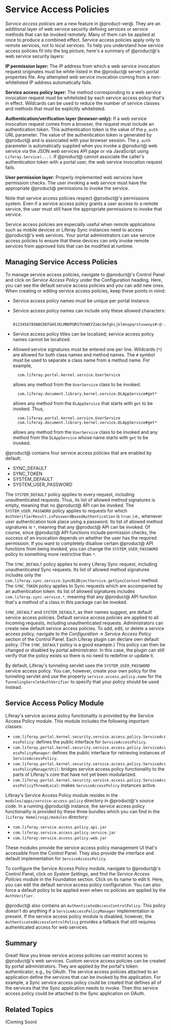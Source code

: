 # Service Access Policies [](id=service-access-policies)

*Service access policies* are a new feature in @product-ver@. They are an
additional layer of web service security defining services or service methods
that can be invoked remotely. Many of them can be applied at once to produce a
combined effect. Service access policies apply only to remote services, not to
local services. To help you understand how service access policies fit into the
big picture, here's a summary of @product@'s web service security layers:

**IP permission layer:** The IP address from which a web service invocation
request originates must be white-listed in the @product@ server's portal
properties file. Any attempted web service invocation coming from a
non-whitelisted IP address automatically fails.

**Service access policy layer:** The method corresponding to a web service
invocation request must be whitelisted by each service access policy that's in
effect. Wildcards can be used to reduce the number of service classes and
methods that must be explicitly whitelisted.

**Authentication/verification layer (browser-only):** If a web service invocation
request comes from a browser, the request must include an authentication token.
This authentication token is the value of the `p_auth` URL parameter.  The value
of the authentication token is generated by @product@ and is associated with your
browser session. The `p_auth` parameter is automatically supplied when you
invoke a @product@ web service via the JSON web services API page or via
JavaScript using `Liferay.Service(...)`. If @product@ cannot associate the
caller's authentication token with a portal user, the web service invocation
request fails.

**User permission layer:** Properly implemented web services have permission
checks. The user invoking a web service must have the appropriate @product@
permissions to invoke the service.

Note that service access policies respect @product@'s permissions system. Even if
a service access policy grants a user access to a remote service, the user must
still have the appropriate permissions to invoke that service.

Service access policies are especially useful when remote applications such as
mobile devices or Liferay Sync instances need to access @product@'s web services.
Your portal administrators can use service access policies to ensure that these
devices can only invoke remote services from approved lists that can be modified
at runtime.

## Managing Service Access Policies [](id=managing-service-access-policies)

To manage service access policies, navigate to @product@'s Control Panel and click
on *Service Access Policy* under the Configuration heading. Here, you can see
the default service access policies and you can add new ones. When creating or
editing service access policies, keep these points in mind:

- Service access policy names must be unique per portal instance.
- Service access policy names can include only these allowed characters:

        0123456789ABCDEFGHIJKLMNOPQRSTUVWXYZabcdefghijklmnopqrstuvwxyz#:@-./_

- Service access policy titles can be localized; service access policy names
  cannot be localized.
- Allowed service signatures must be entered one per line. Wildcards (`*`) are
  allowed for both class names and method names. The `#` symbol must be used to
  separate a class name from a method name. For example,

        com.liferay.portal.kernel.service.UserService

    allows any method from the `UserService` class to be invoked.

        com.liferay.document.library.kernel.service.DLAppService#get*

    allows any method from the `DLAppService` that starts with `get` to be
    invoked. Thus,

        com.liferay.portal.kernel.service.UserService
        com.liferay.document.library.kernel.service.DLAppService#get*

    allows any method from the `UserService` class to be invoked and any method
    from the `DLAppService` whose name starts with `get` to be invoked.

@product@ contains four service access policies that are enabled by default:

- SYNC_DEFAULT
- SYNC_TOKEN
- SYSTEM_DEFAULT
- SYSTEM_USER_PASSWORD

The `SYSTEM_DEFAULT` policy applies to every request, including unauthenticated
requests. Thus, its list of allowed method signatures is empty, meaning that no
@product@ API can be invoked. The `SYSTEM_USER_PASSWORD` policy applies to
requests for which `AuthVerifierResult.isPasswordBasedAuthentication` is
`true`: i.e., whenever user authentication took place using a password. Its
list of allowed method signatures is `*`, meaning that any @product@ API can be
invoked. Of course, since @product@ API functions include permission checks, the
success of an invocation depends on whether the user has the required
permission. If you want to completely disallow certain @product@ API functions
from being invoked, you can change the `SYSTEM_USER_PASSWORD` policy to
something more restrictive than `*`.

The `SYNC_DEFAULT` policy applies to every Liferay Sync request, including
unauthenticated Sync requests. Its list of allowed method signatures includes
only the `com.liferay.sync.service.SyncDLObjectService.getSyncContext` method.
The `SYNC_TOKEN` policy applies to Sync requests which are accompanied by an
authentication token. Its list of allowed signatures includes
`com.liferay.sync.service.*`, meaning that any @product@ API function that's a
method of a class in this package can be invoked.

`SYNC_DEFAULT` and `SYSTEM_DEFAULT`, as their names suggest, are default
service access policies. Default service access policies are applied to all
incoming requests, including unauthenticated requests. Administrators can
create new default service access policies. To add, edit, or delete a service
access policy, navigate to the *Configuration* &rarr; *Service Access Policy*
section of the Control Panel. Each Liferay plugin can declare own default
policy. (The `SYNC_DEFAULT` policy is a good example.) This policy can then be
changed or disabled by portal administrator. In this case, the plugin can still
verify that the policy exists so there is no need to redefine or update it.

By default, Liferay's tunneling servlet uses the `SYSTEM_USER_PASSWORD` service
access policy. You can, however, create your own policy for the tunneling
servlet and use the property `service.access.policy.name` for the
`TunnelingServletAuthVerifier` to specify that your policy should be used
instead.

## Service Access Policy Module [](id=service-access-policy-module)

Liferay's service access policy functionality is provided by the Service Access
Policy module. This module includes the following important classes:

- `com.liferay.portal.kernel.security.service.access.policy.ServiceAccessPolicy`:
  defines the public interface for `ServiceAccessPolicy`.
- `com.liferay.portal.kernel.security.service.access.policy.ServiceAccessPolicyManager`: defines the public interface for retrieving instances of `ServiceAccessPolicy`.
- `com.liferay.portal.kernel.security.service.access.policy.ServiceAccessPolicyManagerUtil`: bridges service access policy functionality to the parts of Liferay's core that have not yet been modularized.
- `com.liferay.portal.kernel.security.service.access.policy.ServiceAccessPolicyThreadLocal`: makes `ServiceAccessPolicy` instances active.

Liferay's Service Access Policy module resides in the
`modules/apps/service-access-policy` directory in @product@'s source code. In a
running @product@ instance, the service access policy functionality is provided by
these three bundles which you can find in the `[Liferay Home]/osgi/modules`
directory:

- `com.liferay.service.access.policy.api.jar`
- `com.liferay.service.access.policy.service.jar`
- `com.liferay.service.access.policy.web.jar`

These modules provide the service access policy management UI that's accessible
from the Control Panel. They also provide the interface and default
implementation for `ServiceAccessPolicy`.

To configure the Service Access Policy module, navigate to @product@'s Control
Panel, click on *System Settings*, and find the *Service Access Policies*
module in the Foundation section. Click on its name to edit it. Here, you can
edit the default service access policy configuration. You can also force a
default policy to be applied even when no policies are applied by the
`AuthVerifier`.

@product@ also contains an `AuthenticatedAccessControlPolicy`. This policy doesn't
do anything if a `ServiceAccessPolicyManager` implementation is present.
If the service access policy module is disabled, however, the
`AuthenticatedAccessControlPolicy` provides a fallback that still requires
authenticated access for web services.

## Summary [](id=summary)

Great! Now you know service access policies can restrict access to @product@'s web
services. Custom service access policies can be created by portal
administrators. They are applied by the portal's token authenticator, e.g., by
OAuth. The service access policies attached to an application define the
services that can be invoked by the application. For example, a Sync service
access policy could be created that defines all of the services that the Sync
application needs to invoke. Then this service access policy could be attached
to the Sync application on OAuth.

## Related Topics [](id=related-topics)

(Coming Soon)
